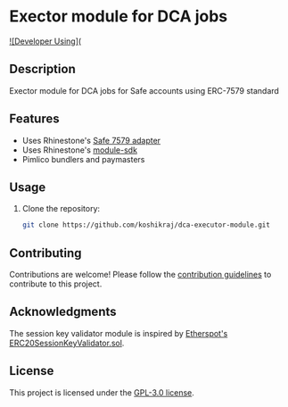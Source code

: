 # Exector module for DCA jobs

[![Developer Using](](https://github.com/koshikraj/module-template-7579)

## Description

Exector module for DCA jobs for Safe accounts using ERC-7579 standard

## Features

- Uses Rhinestone's [Safe 7579 adapter](https://github.com/rhinestonewtf/safe7579)
- Uses Rhinestone's [module-sdk](https://github.com/rhinestonewtf/module-sdk)
- Pimlico bundlers and paymasters

## Usage

1. Clone the repository:

    ```bash
    git clone https://github.com/koshikraj/dca-executor-module.git
    ```



## Contributing

Contributions are welcome! Please follow the [contribution guidelines](CONTRIBUTING.md) to contribute to this project.

## Acknowledgments

The session key validator module is inspired by [Etherspot's ERC20SessionKeyValidator.sol](https://github.com/etherspot/etherspot-prime-contracts/tree/master/src/modular-etherspot-wallet/modules/validators).

## License

This project is licensed under the [GPL-3.0 license](./LICENSE).
